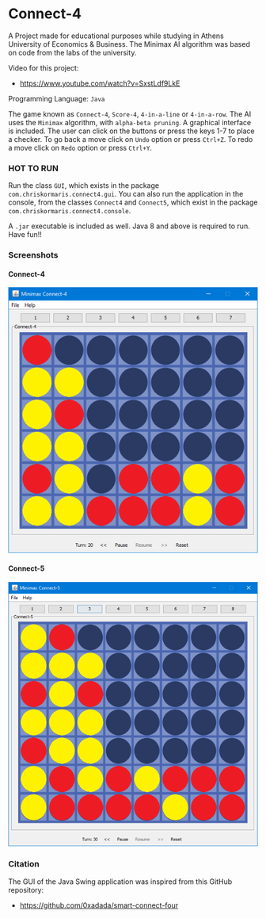 # Connect-4
A Project made for educational purposes while studying in Athens University of Economics & Business.
The Minimax AI algorithm was based on code from the labs of the university.

Video for this project:
- https://www.youtube.com/watch?v=SxstLdf9LkE

Programming Language: `Java`

The game known as `Connect-4`, `Score-4`, `4-in-a-line` or `4-in-a-row`.
The AI uses the `Minimax` algorithm, with `alpha-beta pruning`.
A graphical interface is included.
The user can click on the buttons or press the keys 1-7 to place a checker.
To go back a move click on `Undo` option or press `Ctrl+Z`.
To redo a move click on `Redo` option or press `Ctrl+Y`.

### HOT TO RUN

Run the class `GUI`, which exists in the package `com.chriskormaris.connect4.gui`.
You can also run the application in the console, from the classes `Connect4` and `Connect5`,
which exist in the package `com.chriskormaris.connect4.console`.

A `.jar` executable is included as well.
Java 8 and above is required to run. Have fun!!


### Screenshots

#### Connect-4
![screenshot](/screenshots/connect-4_system-style.png)

#### Connect-5
![screenshot](/screenshots/connect-5_system-style.png)

### Citation
The GUI of the Java Swing application was inspired from this GitHub repository:
- https://github.com/0xadada/smart-connect-four
